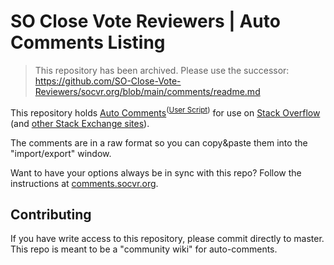 # SO Close Vote Reviewers | Auto Comments Listing

> This repository has been archived. Please use the successor: https://github.com/SO-Close-Vote-Reviewers/socvr.org/blob/main/comments/readme.md

This repository holds [Auto Comments][1]<sup>([User Script](https://github.com/Benjol/SE-AutoReviewComments/blob/master/dist/autoreviewcomments.user.js))</sup> for use on [Stack Overflow][2] (and [other Stack Exchange sites][3]).

The comments are in a raw format so you can copy&paste them into the "import/export" window.

Want to have your options always be in sync with this repo? Follow the instructions at [comments.socvr.org](https://comments.socvr.org/).

## Contributing

If you have write access to this repository, please commit directly to master. This repo is meant to be a "community wiki" for auto-comments.


 [1]: https://stackapps.com/questions/2116/autoreviewcomments-pro-forma-comments-for-se
 [2]: https://stackoverflow.com/
 [3]: https://stackexchange.com/sites
